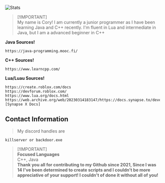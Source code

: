 ![Stats](https://github-readme-stats.vercel.app/api?username=Not-Kyle&show_icons=true&theme=midnight-purple&line_height=27) <br />

> [!IMPORTANT]\
> My name is Cory! I am currently a junior programmer as I have been learning Java and C++ recently. I'm fluent in Lua and intermediate in Java, but I am a advanced beginner in C++

**Java Sources!**
```
https://java-programming.mooc.fi/
```
**C++ Sources!**
```
https://www.learncpp.com/
```
**Lua/Luau Sources!**
```
https://create.roblox.com/docs
https://devforum.roblox.com/
https://www.lua.org/docs.html
https://web.archive.org/web/20230314183147/https://docs.synapse.to/development/script_env.html [Synapse X Docs]
```
## Contact Information
> My discord handles are
```
killserver or backdoor.exe
```

> [!IMPORTANT]\
> **Focused Languages** <br />
> C++, Java <br />
> **Thank you all for contributing to my Github since 2021, Since I was 14 I've been determined to create scripts and I couldn't be more appreciative of your support! I couldn't of done it without all of you!** <br />

